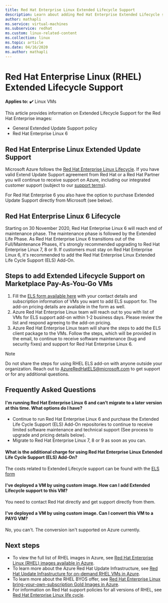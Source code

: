 ```yaml
---
title: Red Hat Enterprise Linux Extended Lifecycle Support
description: Learn about adding Red Hat Enterprise Extended Lifecycle support add on
author: mathapli
ms.service: virtual-machines
ms.subservice: redhat
ms.custom: linux-related-content
ms.collection: linux
ms.topic: article
ms.date: 04/16/2020
ms.author: mathapli
---
```


# Red Hat Enterprise Linux (RHEL) Extended Lifecycle Support

**Applies to:** :heavy_check_mark: Linux VMs

This article provides information on Extended Lifecycle Support for the Red Hat Enterprise images:
* General Extended Update Support policy
* Red Hat Enterprise Linux 6

## Red Hat Enterprise Linux Extended Update Support

Microsoft Azure follows the [Red Hat Enterprise Linux Lifecycle](https://access.redhat.com/support/policy/updates/errata/#:~:text=Red%20Hat%20Enterprise%20Linux%20Version%208%20and%209,Support%20Phases%20followed%20by%20an%20Extended%20Life%20Phase.). If you have valid Extend Update Support agreement from Red Hat or a Red Hat Partner you will continue to receive support on Azure, including our integrated customer support (subject to our [support terms](/troubleshoot/azure/cloud-services/support-linux-open-source-technology)).

For Red Hat Enterprise 6 you also have the option to purchase Extended Update Support directly from Microsoft (see below).

## Red Hat Enterprise Linux 6 Lifecycle
Starting on 30 November 2020, Red Hat Enterprise Linux 6 will reach end of maintenance phase. The maintenance phase is followed by the Extended Life Phase. As Red Hat Enterprise Linux 6 transitions out of the Full/Maintenance Phases, it's strongly recommended upgrading to Red Hat Enterprise Linux 7, 8 or 9. If customers must stay on Red Hat Enterprise Linux 6, it's recommended to add the Red Hat Enterprise Linux Extended Life Cycle Support (ELS) Add-On.

## Steps to add Extended Lifecycle Support on Marketplace Pay-As-You-Go VMs
1. Fill the [ELS form available here](https://aka.ms/els-form) with your contact details and subscription information of VMs you want to add ELS support for. The add-on pricing  details are available in the form as well.
1. Azure Red Hat Enterprise Linux team will reach out to you with list of VMs for ELS support add-on within 1-2 business days. Please review the list and respond agreeing to the add-on pricing.
1. Azure Red Hat Enterprise Linux team will share the steps to add the ELS client package to the VMs. Follow the steps, which will be provided in the email, to continue to receive software maintenance (bug and security fixes) and  support for Red Hat Enterprise Linux 6.

> [!Note]
> Do not share the steps for using RHEL ELS add-on with anyone outside your organization. Reach out to AzureRedHatELS@microsoft.com to get support or for any additional questions.

## Frequently Asked Questions

#### I'm running Red Hat Enterprise Linux 6 and can’t migrate to a later version at this time. What options do I have?
* Continue to run Red Hat Enterprise Linux 6 and purchase the Extended Life Cycle Support (ELS) Add-On repositories to continue to receive limited software maintenance and technical support (See process to upgrade and pricing details below).
* Migrate to Red Hat Enterprise Linux 7, 8 or 9 as soon as you can.

#### What is the additional charge for using Red Hat Enterprise Linux Extended Life Cycle Support (ELS) Add-On?
The costs related to Extended Lifecycle support can be found with the [ELS form](https://aka.ms/els-form)

#### I've deployed a VM by using custom image. How can I add Extended Lifecycle support to this VM?
You need to contact Red Hat directly and get support directly from them.

#### I've deployed a VM by using custom image. Can I convert this VM to a PAYG VM?
No, you can't. The conversion isn't supported on Azure currently.


## Next steps

* To view the full list of RHEL images in Azure, see [Red Hat Enterprise Linux (RHEL) images available in Azure](./redhat-imagelist.md).
* To learn more about the Azure Red Hat Update Infrastructure, see [Red Hat Update Infrastructure for on-demand RHEL VMs in Azure](./redhat-rhui.md).
* To learn more about the RHEL BYOS offer, see [Red Hat Enterprise Linux bring-your-own-subscription Gold Images in Azure](./byos.md).
* For information on Red Hat support policies for all versions of RHEL, see [Red Hat Enterprise Linux life cycle](https://access.redhat.com/support/policy/updates/errata).


